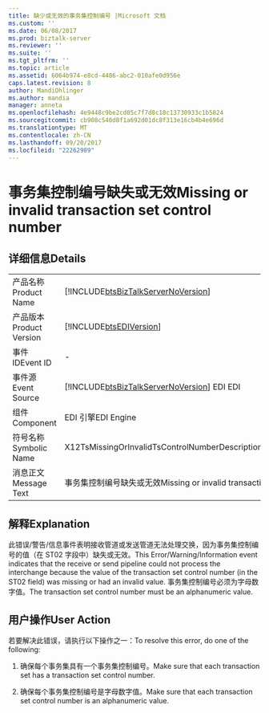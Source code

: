 ```yaml
---
title: 缺少或无效的事务集控制编号 |Microsoft 文档
ms.custom: ''
ms.date: 06/08/2017
ms.prod: biztalk-server
ms.reviewer: ''
ms.suite: ''
ms.tgt_pltfrm: ''
ms.topic: article
ms.assetid: 6064b974-e8cd-4486-abc2-010afe0d956e
caps.latest.revision: 8
author: MandiOhlinger
ms.author: mandia
manager: anneta
ms.openlocfilehash: 4e9448c9be2cd05c7f7d8c18c13730933c1b5824
ms.sourcegitcommit: cb908c540d8f1a692d01dc8f313e16cb4b4e696d
ms.translationtype: MT
ms.contentlocale: zh-CN
ms.lasthandoff: 09/20/2017
ms.locfileid: "22262989"
---
```

# <a name="missing-or-invalid-transaction-set-control-number"></a><span data-ttu-id="69a4f-102">事务集控制编号缺失或无效</span><span class="sxs-lookup"><span data-stu-id="69a4f-102">Missing or invalid transaction set control number</span></span>
## <a name="details"></a><span data-ttu-id="69a4f-103">详细信息</span><span class="sxs-lookup"><span data-stu-id="69a4f-103">Details</span></span>  
  
|||  
|-|-|  
|<span data-ttu-id="69a4f-104">产品名称</span><span class="sxs-lookup"><span data-stu-id="69a4f-104">Product Name</span></span>|[!INCLUDE[btsBizTalkServerNoVersion](../includes/btsbiztalkservernoversion-md.md)]|  
|<span data-ttu-id="69a4f-105">产品版本</span><span class="sxs-lookup"><span data-stu-id="69a4f-105">Product Version</span></span>|[!INCLUDE[btsEDIVersion](../includes/btsediversion-md.md)]|  
|<span data-ttu-id="69a4f-106">事件 ID</span><span class="sxs-lookup"><span data-stu-id="69a4f-106">Event ID</span></span>|-|  
|<span data-ttu-id="69a4f-107">事件源</span><span class="sxs-lookup"><span data-stu-id="69a4f-107">Event Source</span></span>|[!INCLUDE[btsBizTalkServerNoVersion](../includes/btsbiztalkservernoversion-md.md)]<span data-ttu-id="69a4f-108"> EDI</span><span class="sxs-lookup"><span data-stu-id="69a4f-108"> EDI</span></span>|  
|<span data-ttu-id="69a4f-109">组件</span><span class="sxs-lookup"><span data-stu-id="69a4f-109">Component</span></span>|<span data-ttu-id="69a4f-110">EDI 引擎</span><span class="sxs-lookup"><span data-stu-id="69a4f-110">EDI Engine</span></span>|  
|<span data-ttu-id="69a4f-111">符号名称</span><span class="sxs-lookup"><span data-stu-id="69a4f-111">Symbolic Name</span></span>|<span data-ttu-id="69a4f-112">X12TsMissingOrInvalidTsControlNumberDescription</span><span class="sxs-lookup"><span data-stu-id="69a4f-112">X12TsMissingOrInvalidTsControlNumberDescription</span></span>|  
|<span data-ttu-id="69a4f-113">消息正文</span><span class="sxs-lookup"><span data-stu-id="69a4f-113">Message Text</span></span>|<span data-ttu-id="69a4f-114">事务集控制编号缺失或无效</span><span class="sxs-lookup"><span data-stu-id="69a4f-114">Missing or invalid transaction set control number</span></span>|  
  
## <a name="explanation"></a><span data-ttu-id="69a4f-115">解释</span><span class="sxs-lookup"><span data-stu-id="69a4f-115">Explanation</span></span>  
 <span data-ttu-id="69a4f-116">此错误/警告/信息事件表明接收管道或发送管道无法处理交换，因为事务集控制编号的值（在 ST02 字段中）缺失或无效。</span><span class="sxs-lookup"><span data-stu-id="69a4f-116">This Error/Warning/Information event indicates that the receive or send pipeline could not process the interchange because the value of the transaction set control number (in the ST02 field) was missing or had an invalid value.</span></span> <span data-ttu-id="69a4f-117">事务集控制编号必须为字母数字值。</span><span class="sxs-lookup"><span data-stu-id="69a4f-117">The transaction set control number must be an alphanumeric value.</span></span>  
  
## <a name="user-action"></a><span data-ttu-id="69a4f-118">用户操作</span><span class="sxs-lookup"><span data-stu-id="69a4f-118">User Action</span></span>  
 <span data-ttu-id="69a4f-119">若要解决此错误，请执行以下操作之一：</span><span class="sxs-lookup"><span data-stu-id="69a4f-119">To resolve this error, do one of the following:</span></span>  
  
1.  <span data-ttu-id="69a4f-120">确保每个事务集具有一个事务集控制编号。</span><span class="sxs-lookup"><span data-stu-id="69a4f-120">Make sure that each transaction set has a transaction set control number.</span></span>  
  
2.  <span data-ttu-id="69a4f-121">确保每个事务集控制编号是字母数字值。</span><span class="sxs-lookup"><span data-stu-id="69a4f-121">Make sure that each transaction set control number is an alphanumeric value.</span></span>